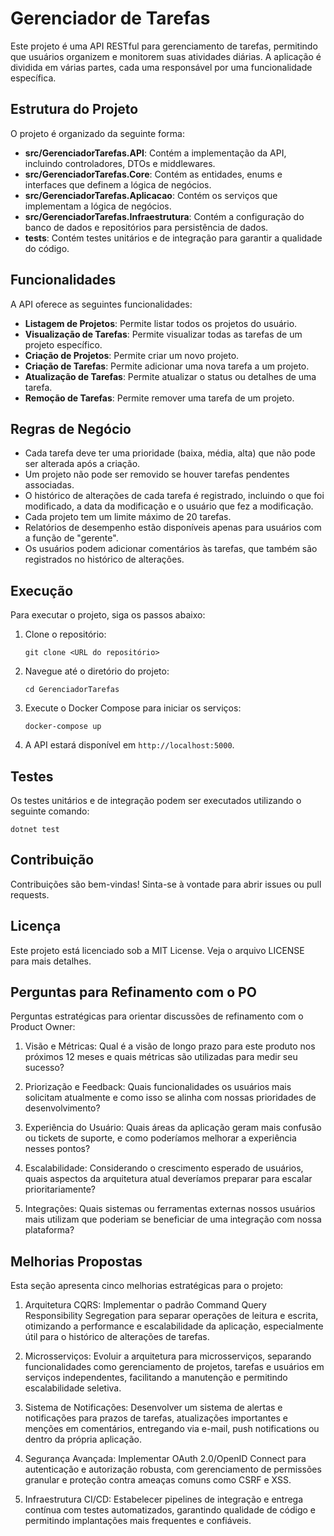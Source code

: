 # Gerenciador de Tarefas

Este projeto é uma API RESTful para gerenciamento de tarefas, permitindo que usuários organizem e monitorem suas atividades diárias. A aplicação é dividida em várias partes, cada uma responsável por uma funcionalidade específica.

## Estrutura do Projeto

O projeto é organizado da seguinte forma:

- **src/GerenciadorTarefas.API**: Contém a implementação da API, incluindo controladores, DTOs e middlewares.
- **src/GerenciadorTarefas.Core**: Contém as entidades, enums e interfaces que definem a lógica de negócios.
- **src/GerenciadorTarefas.Aplicacao**: Contém os serviços que implementam a lógica de negócios.
- **src/GerenciadorTarefas.Infraestrutura**: Contém a configuração do banco de dados e repositórios para persistência de dados.
- **tests**: Contém testes unitários e de integração para garantir a qualidade do código.

## Funcionalidades

A API oferece as seguintes funcionalidades:

- **Listagem de Projetos**: Permite listar todos os projetos do usuário.
- **Visualização de Tarefas**: Permite visualizar todas as tarefas de um projeto específico.
- **Criação de Projetos**: Permite criar um novo projeto.
- **Criação de Tarefas**: Permite adicionar uma nova tarefa a um projeto.
- **Atualização de Tarefas**: Permite atualizar o status ou detalhes de uma tarefa.
- **Remoção de Tarefas**: Permite remover uma tarefa de um projeto.

## Regras de Negócio

- Cada tarefa deve ter uma prioridade (baixa, média, alta) que não pode ser alterada após a criação.
- Um projeto não pode ser removido se houver tarefas pendentes associadas.
- O histórico de alterações de cada tarefa é registrado, incluindo o que foi modificado, a data da modificação e o usuário que fez a modificação.
- Cada projeto tem um limite máximo de 20 tarefas.
- Relatórios de desempenho estão disponíveis apenas para usuários com a função de "gerente".
- Os usuários podem adicionar comentários às tarefas, que também são registrados no histórico de alterações.

## Execução

Para executar o projeto, siga os passos abaixo:

1. Clone o repositório:
   ```
   git clone <URL do repositório>
   ```

2. Navegue até o diretório do projeto:
   ```
   cd GerenciadorTarefas
   ```

3. Execute o Docker Compose para iniciar os serviços:
   ```
   docker-compose up
   ```

4. A API estará disponível em `http://localhost:5000`.

## Testes

Os testes unitários e de integração podem ser executados utilizando o seguinte comando:
```
dotnet test
```

## Contribuição

Contribuições são bem-vindas! Sinta-se à vontade para abrir issues ou pull requests.

## Licença

Este projeto está licenciado sob a MIT License. Veja o arquivo LICENSE para mais detalhes.

## Perguntas para Refinamento com o PO

Perguntas estratégicas para orientar discussões de refinamento com o Product Owner:

1. Visão e Métricas: Qual é a visão de longo prazo para este produto nos próximos 12 meses e quais métricas são utilizadas para medir seu sucesso?

2. Priorização e Feedback: Quais funcionalidades os usuários mais solicitam atualmente e como isso se alinha com nossas prioridades de desenvolvimento?

3. Experiência do Usuário: Quais áreas da aplicação geram mais confusão ou tickets de suporte, e como poderíamos melhorar a experiência nesses pontos?

4. Escalabilidade: Considerando o crescimento esperado de usuários, quais aspectos da arquitetura atual deveríamos preparar para escalar prioritariamente?

5. Integrações: Quais sistemas ou ferramentas externas nossos usuários mais utilizam que poderiam se beneficiar de uma integração com nossa plataforma?

## Melhorias Propostas

Esta seção apresenta cinco melhorias estratégicas para o projeto:

1. Arquitetura CQRS: Implementar o padrão Command Query Responsibility Segregation para separar operações de leitura e escrita, otimizando a performance e escalabilidade da aplicação, especialmente útil para o histórico de alterações de tarefas.

2. Microsserviços: Evoluir a arquitetura para microsserviços, separando funcionalidades como gerenciamento de projetos, tarefas e usuários em serviços independentes, facilitando a manutenção e permitindo escalabilidade seletiva.

3. Sistema de Notificações: Desenvolver um sistema de alertas e notificações para prazos de tarefas, atualizações importantes e menções em comentários, entregando via e-mail, push notifications ou dentro da própria aplicação.

4. Segurança Avançada: Implementar OAuth 2.0/OpenID Connect para autenticação e autorização robusta, com gerenciamento de permissões granular e proteção contra ameaças comuns como CSRF e XSS.

5. Infraestrutura CI/CD: Estabelecer pipelines de integração e entrega contínua com testes automatizados, garantindo qualidade de código e permitindo implantações mais frequentes e confiáveis.